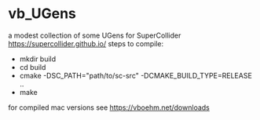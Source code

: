 # vb_UGens
a modest collection of some UGens for SuperCollider https://supercollider.github.io/
steps to compile:
- mkdir build
- cd build
- cmake -DSC_PATH="path/to/sc-src" -DCMAKE_BUILD_TYPE=RELEASE ..
- make

for compiled mac versions see https://vboehm.net/downloads
